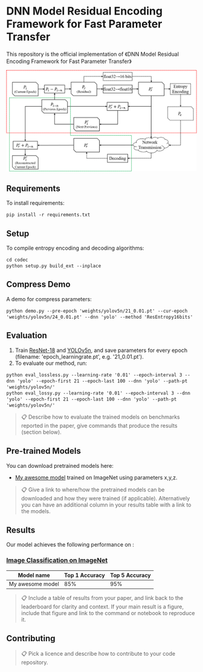 # DNN Model Residual Encoding Framework for Fast Parameter Transfer

This repository is the official implementation of 《DNN Model Residual Encoding Framework for Fast Parameter Transfer》

<img src="figures/lossy.png">

## Requirements

To install requirements:

```requirements
pip install -r requirements.txt
```
## Setup

To compile entropy encoding and decoding algorithms:
```setup
cd codec
python setup.py build_ext --inplace
```

## Compress Demo

A demo for compress parameters:

```demo
python demo.py --pre-epoch 'weights/yolov5n/21_0.01.pt' --cur-epoch 'weights/yolov5n/24_0.01.pt' --dnn 'yolo' --method 'ResEntropy16bits'
```

## Evaluation

1. Train [ResNet-18](https://github.com/pytorch/examples/tree/main/imagenet) and [YOLOv5n](https://github.com/ultralytics/yolov5), and save parameters for every epoch (filename: 'epoch_learningrate.pt', e.g. '21_0.01.pt').
2. To evaluate our method, run:

```eval
python eval_lossless.py --learning-rate '0.01' --epoch-interval 3 --dnn 'yolo' --epoch-first 21 --epoch-last 100 --dnn 'yolo' --path-pt 'weights/yolov5n/'
python eval_lossy.py --learning-rate '0.01' --epoch-interval 3 --dnn 'yolo' --epoch-first 21 --epoch-last 100 --dnn 'yolo' --path-pt 'weights/yolov5n/'
```

>📋  Describe how to evaluate the trained models on benchmarks reported in the paper, give commands that produce the results (section below).

## Pre-trained Models

You can download pretrained models here:

- [My awesome model](https://drive.google.com/mymodel.pth) trained on ImageNet using parameters x,y,z. 

>📋  Give a link to where/how the pretrained models can be downloaded and how they were trained (if applicable).  Alternatively you can have an additional column in your results table with a link to the models.

## Results

Our model achieves the following performance on :

### [Image Classification on ImageNet](https://paperswithcode.com/sota/image-classification-on-imagenet)

| Model name         | Top 1 Accuracy  | Top 5 Accuracy |
| ------------------ |---------------- | -------------- |
| My awesome model   |     85%         |      95%       |

>📋  Include a table of results from your paper, and link back to the leaderboard for clarity and context. If your main result is a figure, include that figure and link to the command or notebook to reproduce it. 


## Contributing

>📋  Pick a licence and describe how to contribute to your code repository. 

